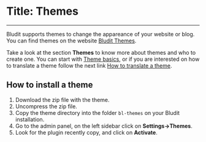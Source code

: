 # Title: Themes
<!-- Position: 6 -->
---
Bludit supports themes to change the appareance of your website or blog. You can find themes on the website [Bludit Themes](https://themes.bludit.com).

Take a look at the section **Themes** to know more about themes and who to create one. You can start with [Theme basics](https://docs.bludit.com/themes/theme-basics), or if you are interested on how to translate a theme follow the next link [How to translate a theme](https://docs.bludit.com/languages/translate-theme).

## How to install a theme
1. Download the zip file with the theme.
2. Uncompress the zip file.
3. Copy the theme directory into the folder `bl-themes` on your Bludit installation.
4. Go to the admin panel, on the left sidebar click on **Settings->Themes**.
5. Look for the plugin recently copy, and click on **Activate**.
